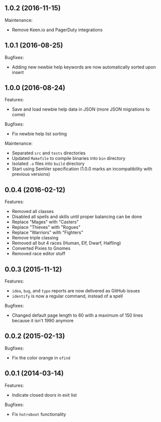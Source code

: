 ## 1.0.2 (2016-11-15)

Maintenance:

* Remove Keen.io and PagerDuty integrations

## 1.0.1 (2016-08-25)

Bugfixes:

* Adding new newbie help keywords are now automatically sorted upon insert

## 1.0.0 (2016-08-24)

Features:
* Save and load newbie help data in JSON (more JSON migrations to come)

Bugfixes:

* Fix newbie help list sorting

Maintenance:

* Separated `src` and `tests` directories
* Updated `Makefile` to compile binaries into `bin` directory
* Isolated `.o` files into `build` directory
* Start using SemVer specification (1.0.0 marks an incompatibility with previous versions)

## 0.0.4 (2016-02-12)

Features:

* Removed all classes
* Disabled all spells and skills until proper balancing can be done
* Replace "Mages" with "Casters"
* Replace "Thieves" with "Rogues"
* Replace "Warriors" with "Fighters"
* Remove triple classing
* Removed all but 4 races (Human, Elf, Dwarf, Halfling)
* Converted Pixies to Gnomes
* Removed race editor stuff

## 0.0.3 (2015-11-12)

Features:

* `idea`, `bug`, and `typo` reports are now delivered as GitHub issues
* `identify` is now a regular command, instead of a spell

Bugfixes:

* Changed default page length to 60 with a maximum of 150 lines because it isn't 1990 anymore

## 0.0.2 (2015-02-13)

Bugfixes:

* Fix the color orange in `ofind`

## 0.0.1 (2014-03-14)

Features:

* Indicate closed doors in exit list

Bugfixes:

* Fix `hotreboot` functionality
